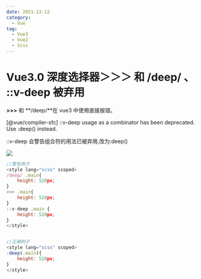 ```yaml
---
date: 2021-12-12
category:
  - Vue
tag:
  - Vue3
  - Vue2
  - Scss
---
```


# Vue3.0 深度选择器＞＞＞ 和 /deep/ 、 ::v-deep 被弃用

**>>>** 和 **/deep/**在 vue3 中使用直接报错。

[@vue/compiler-sfc] ::v-deep usage as a combinator has been deprecated. Use :deep() instead.

::v-deep 会警告组合符的用法已被弃用,改为:deep()

<!-- more -->

![](/vue/scss-deep/bg.jpg)

```javascript
//警告例子
<style lang="scss" scoped>
/deep/ .main{
	height: 520px;
}
>>> .main{
	height: 520px;
}
::v-deep .main {
	height: 520px;
}
</style>


//正确例子
<style lang="scss" scoped>
:deep(.main){
	height: 520px;
}
</style>
```
